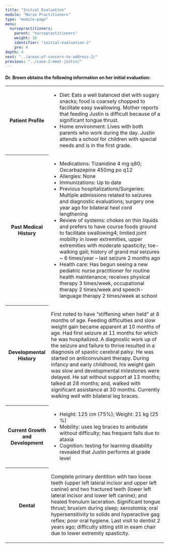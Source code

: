 ```yaml
---
title: "Initial Evaluation"
module: "Nurse Practitioners"
type: "module-page"
menu:
  nursepractitioners:
    parent: "nursepractitioners"
    weight: 18
    identifier: "initial-evaluation-2"
    pre: 4
depth: 4
next: "../areas-of-concern-to-address-2/"
previous: "../case-2-meet-justin/"
---
```

<div class="pageblock"><h4>Dr. Brown obtains the following information on her initial evaluation:</h4>
<table>
<tr>
<th>Patient Profile
</th>
<td>
<ul>
<li>Diet: Eats a well balanced diet with sugary snacks; food is coarsely chopped to facilitate easy swallowing.  Mother reports that feeding Justin is difficult because of a significant tongue thrust.</li>
<li>Home environment:  Lives with both parents who work during the day.  Justin attends a school for children with special needs and is in the first grade. </li>
</ul>
</td>
</tr>
<tr>
<th>Past Medical History
</th>
<td>
<ul>
<li>Medications: Tizanidine 4 mg q80; Oxcarbazepine 450mg po q12</li>
<li>Allergies: None</li>
<li>Immunizations: Up to date </li>
<li>Previous hospitalizations/Surgeries: Multiple admissions related to seizures and diagnostic evaluations; surgery one year ago for bilateral heel cord lengthening</li>
<li>Review of systems:  chokes on thin liquids and prefers to have course foods ground to facilitate swallowing4; limited joint mobility in lower extremities, upper extremities with moderate spasticity; toe-walking gait; history of grand mal seizures ~ 6 times/year – last seizure 2 months ago</li>
<li>Health care:  Has begun seeing a new pediatric nurse practitioner for routine health maintenance; receives physical therapy 3 times/week, occupational therapy 2 times/week and speech-language therapy 2 times/week at school</li>
</ul>
</td>
</tr>
<tr>
<th>Developmental History
</th>
<td>
<p>First noted to have “stiffening when held” at 8 months of age. Feeding difficulties and slow weight gain became apparent at 10 months of age. Had first seizure at 11 months for which he was hospitalized. A diagnostic work up of the seizure and failure to thrive resulted in a diagnosis of spastic cerebral palsy.  He was started on anticonvulsant therapy. During infancy and early childhood, his weight gain was slow and developmental milestones were delayed. He sat without support at 13 months; talked at 28 months; and, walked with significant assistance at 30 months. Currently walking well with bilateral leg braces.</p>
</td>
</tr>
<tr>
<th>Current Growth and Development</th>
<td>
<ul>
<li>Height:  125 cm (75%); Weight: 21 kg (25 %)</li>
<li>Mobility:  uses leg braces to ambulate without difficulty; has frequent falls due to ataxia</li>
<li>Cognition:  testing for learning disability revealed that Justin performs at grade level</li>
</ul>
</td>
</tr><tr>
<th>Dental
</th>
<td>
<p>Complete primary dentition with two loose teeth (upper left lateral incisor and upper left canine) and two fractured teeth (lower left lateral incisor and lower left canine); and healed frenulum laceration. Significant tongue thrust; bruxism during sleep; xerostomia; oral hypersensitivity to solids and hyperactive gag reflex; poor oral hygiene.  Last visit to dentist 2 years ago; difficulty sitting still in exam chair due to lower extremity spasticity. </p>
</td>
</tr>
</table>
</div>